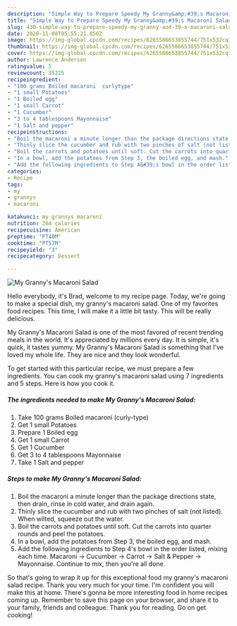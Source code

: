 ```yaml
---
description: "Simple Way to Prepare Speedy My Granny&amp;#39;s Macaroni Salad"
title: "Simple Way to Prepare Speedy My Granny&amp;#39;s Macaroni Salad"
slug: 430-simple-way-to-prepare-speedy-my-granny-and-39-s-macaroni-salad
date: 2020-11-08T05:55:21.850Z
image: https://img-global.cpcdn.com/recipes/6265586653855744/751x532cq70/my-grannys-macaroni-salad-recipe-main-photo.jpg
thumbnail: https://img-global.cpcdn.com/recipes/6265586653855744/751x532cq70/my-grannys-macaroni-salad-recipe-main-photo.jpg
cover: https://img-global.cpcdn.com/recipes/6265586653855744/751x532cq70/my-grannys-macaroni-salad-recipe-main-photo.jpg
author: Lawrence Anderson
ratingvalue: 5
reviewcount: 35225
recipeingredient:
- "100 grams Boiled macaroni  curlytype"
- "1 small Potatoes"
- "1 Boiled egg"
- "1 small Carrot"
- "1 Cucumber"
- "3 to 4 tablespoons Mayonnaise"
- "1 Salt and pepper"
recipeinstructions:
- "Boil the macaroni a minute longer than the package directions state, then drain, rinse in cold water, and drain again."
- "Thinly slice the cucumber and rub with two pinches of salt (not listed). When wilted, squeeze out the water."
- "Boil the carrots and potatoes until soft. Cut the carrots into quarter rounds and peel the potatoes."
- "In a bowl, add the potatoes from Step 3, the boiled egg, and mash."
- "Add the following ingredients to Step 4&#39;s bowl in the order listed, mixing each time. Macaroni → Cucumber → Carrot → Salt &amp; Pepper →  Mayonnaise. Continue to mix, then you&#39;re all done."
categories:
- Recipe
tags:
- my
- grannys
- macaroni

katakunci: my grannys macaroni 
nutrition: 264 calories
recipecuisine: American
preptime: "PT40M"
cooktime: "PT57M"
recipeyield: "3"
recipecategory: Dessert

---
```



![My Granny&#39;s Macaroni Salad](https://img-global.cpcdn.com/recipes/6265586653855744/751x532cq70/my-grannys-macaroni-salad-recipe-main-photo.jpg)

Hello everybody, it's Brad, welcome to my recipe page. Today, we're going to make a special dish, my granny&#39;s macaroni salad. One of my favorites food recipes. This time, I will make it a little bit tasty. This will be really delicious.

My Granny&#39;s Macaroni Salad is one of the most favored of recent trending meals in the world. It's appreciated by millions every day. It is simple, it's quick, it tastes yummy. My Granny&#39;s Macaroni Salad is something that I've loved my whole life. They are nice and they look wonderful.




To get started with this particular recipe, we must prepare a few ingredients. You can cook my granny&#39;s macaroni salad using 7 ingredients and 5 steps. Here is how you cook it.

<!--inarticleads1-->

##### The ingredients needed to make My Granny&#39;s Macaroni Salad:

1. Take 100 grams Boiled macaroni  (curly-type)
1. Get 1 small Potatoes
1. Prepare 1 Boiled egg
1. Get 1 small Carrot
1. Get 1 Cucumber
1. Get 3 to 4 tablespoons Mayonnaise
1. Take 1 Salt and pepper




<!--inarticleads2-->

##### Steps to make My Granny&#39;s Macaroni Salad:

1. Boil the macaroni a minute longer than the package directions state, then drain, rinse in cold water, and drain again.
1. Thinly slice the cucumber and rub with two pinches of salt (not listed). When wilted, squeeze out the water.
1. Boil the carrots and potatoes until soft. Cut the carrots into quarter rounds and peel the potatoes.
1. In a bowl, add the potatoes from Step 3, the boiled egg, and mash.
1. Add the following ingredients to Step 4&#39;s bowl in the order listed, mixing each time. Macaroni → Cucumber → Carrot → Salt &amp; Pepper →  Mayonnaise. Continue to mix, then you&#39;re all done.




So that's going to wrap it up for this exceptional food my granny&#39;s macaroni salad recipe. Thank you very much for your time. I'm confident you will make this at home. There's gonna be more interesting food in home recipes coming up. Remember to save this page on your browser, and share it to your family, friends and colleague. Thank you for reading. Go on get cooking!
